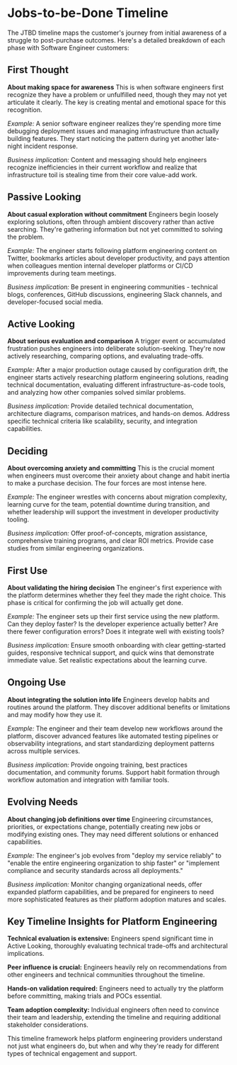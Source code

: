 # Jobs-to-be-Done Timeline

The JTBD timeline maps the customer's journey from initial awareness of a struggle to post-purchase outcomes. Here's a detailed breakdown of each phase with Software Engineer customers:

## First Thought
**About making space for awareness**
This is when software engineers first recognize they have a problem or unfulfilled need, though they may not yet articulate it clearly. The key is creating mental and emotional space for this recognition.

*Example:* A senior software engineer realizes they're spending more time debugging deployment issues and managing infrastructure than actually building features. They start noticing the pattern during yet another late-night incident response.

*Business implication:* Content and messaging should help engineers recognize inefficiencies in their current workflow and realize that infrastructure toil is stealing time from their core value-add work.

## Passive Looking
**About casual exploration without commitment**
Engineers begin loosely exploring solutions, often through ambient discovery rather than active searching. They're gathering information but not yet committed to solving the problem.

*Example:* The engineer starts following platform engineering content on Twitter, bookmarks articles about developer productivity, and pays attention when colleagues mention internal developer platforms or CI/CD improvements during team meetings.

*Business implication:* Be present in engineering communities - technical blogs, conferences, GitHub discussions, engineering Slack channels, and developer-focused social media.

## Active Looking
**About serious evaluation and comparison**
A trigger event or accumulated frustration pushes engineers into deliberate solution-seeking. They're now actively researching, comparing options, and evaluating trade-offs.

*Example:* After a major production outage caused by configuration drift, the engineer starts actively researching platform engineering solutions, reading technical documentation, evaluating different infrastructure-as-code tools, and analyzing how other companies solved similar problems.

*Business implication:* Provide detailed technical documentation, architecture diagrams, comparison matrices, and hands-on demos. Address specific technical criteria like scalability, security, and integration capabilities.

## Deciding
**About overcoming anxiety and committing**
This is the crucial moment when engineers must overcome their anxiety about change and habit inertia to make a purchase decision. The four forces are most intense here.

*Example:* The engineer wrestles with concerns about migration complexity, learning curve for the team, potential downtime during transition, and whether leadership will support the investment in developer productivity tooling.

*Business implication:* Offer proof-of-concepts, migration assistance, comprehensive training programs, and clear ROI metrics. Provide case studies from similar engineering organizations.

## First Use
**About validating the hiring decision**
The engineer's first experience with the platform determines whether they feel they made the right choice. This phase is critical for confirming the job will actually get done.

*Example:* The engineer sets up their first service using the new platform. Can they deploy faster? Is the developer experience actually better? Are there fewer configuration errors? Does it integrate well with existing tools?

*Business implication:* Ensure smooth onboarding with clear getting-started guides, responsive technical support, and quick wins that demonstrate immediate value. Set realistic expectations about the learning curve.

## Ongoing Use
**About integrating the solution into life**
Engineers develop habits and routines around the platform. They discover additional benefits or limitations and may modify how they use it.

*Example:* The engineer and their team develop new workflows around the platform, discover advanced features like automated testing pipelines or observability integrations, and start standardizing deployment patterns across multiple services.

*Business implication:* Provide ongoing training, best practices documentation, and community forums. Support habit formation through workflow automation and integration with familiar tools.

## Evolving Needs
**About changing job definitions over time**
Engineering circumstances, priorities, or expectations change, potentially creating new jobs or modifying existing ones. They may need different solutions or enhanced capabilities.

*Example:* The engineer's job evolves from "deploy my service reliably" to "enable the entire engineering organization to ship faster" or "implement compliance and security standards across all deployments."

*Business implication:* Monitor changing organizational needs, offer expanded platform capabilities, and be prepared for engineers to need more sophisticated features as their platform adoption matures and scales.

## Key Timeline Insights for Platform Engineering

**Technical evaluation is extensive:** Engineers spend significant time in Active Looking, thoroughly evaluating technical trade-offs and architectural implications.

**Peer influence is crucial:** Engineers heavily rely on recommendations from other engineers and technical communities throughout the timeline.

**Hands-on validation required:** Engineers need to actually try the platform before committing, making trials and POCs essential.

**Team adoption complexity:** Individual engineers often need to convince their team and leadership, extending the timeline and requiring additional stakeholder considerations.

This timeline framework helps platform engineering providers understand not just what engineers do, but when and why they're ready for different types of technical engagement and support.
